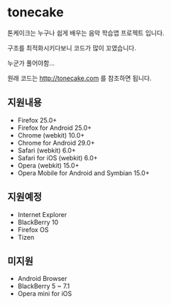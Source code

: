 tonecake
==============
톤케이크는 누구나 쉽게 배우는 음악 학습앱 프로젝트 입니다.

구조를 최적화시키다보니 코드가 많이 꼬였습니다.

누군가 풀어야함...

원래 코드는 http://tonecake.com 를 참조하면 됩니다.

지원내용
------------------- 
- Firefox 25.0+
- Firefox for Android 25.0+
- Chrome (webkit) 10.0+
- Chrome for Android 29.0+
- Safari (webkit) 6.0+
- Safari for iOS (webkit) 6.0+
- Opera (webkit) 15.0+
- Opera Mobile for Android and Symbian 15.0+

지원예정
-------------------
- Internet Explorer
- BlackBerry 10
- Firefox OS
- Tizen

미지원
-------------------
- Android Browser
- BlackBerry 5 ~ 7.1
- Opera mini for iOS
